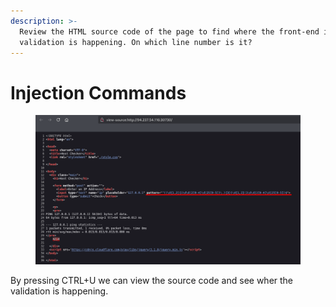 ```yaml
---
description: >-
  Review the HTML source code of the page to find where the front-end input
  validation is happening. On which line number is it?
---
```


# Injection Commands

<figure><img src="../../../.gitbook/assets/image (3) (1) (1) (1) (1) (1) (1) (1).png" alt=""><figcaption></figcaption></figure>

By pressing CTRL+U we can view the source code and see wher the validation is happening.
